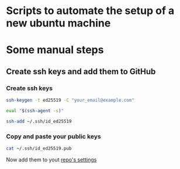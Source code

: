 # Scripts to automate the setup of a new ubuntu machine

# Some manual steps

## Create ssh keys and add them to GitHub

### Create ssh keys

```bash
ssh-keygen -t ed25519 -C "your_email@example.com"
```

```bash
eval "$(ssh-agent -s)"
```

```bash
ssh-add ~/.ssh/id_ed25519
```

### Copy and paste your public keys

```bash
cat ~/.ssh/id_ed25519.pub
```

Now add them to yout [repo's settings](https://github.com/settings/keys)

